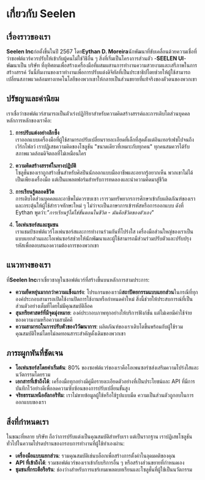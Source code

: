 # เกี่ยวกับ Seelen

## เรื่องราวของเรา

**Seelen Inc**ก่อตั้งขึ้นในปี 2567 โดย**Eythan D. Moreira**นักพัฒนาที่ขับเคลื่อนด้วยความเชื่อที่ว่าซอฟต์แวร์ควรปรับให้เข้ากับผู้คนไม่ใช่วิธีอื่น ๆ สิ่งที่เริ่มเป็นโครงการส่วนตัว -**SEELEN UI**- พัฒนาเป็น บริษัท ที่อุทิศตนเพื่อสร้างเครื่องมือที่ผสมผสานการทำงานความสวยงามและเสรีภาพในการสร้างสรรค์ วันนี้ทีมงานของเราทำงานเพื่อการปรับแต่งดิจิทัลที่เป็นประชาธิปไตยช่วยให้ผู้ใช้สามารถเปลี่ยนสภาพแวดล้อมทางเทคโนโลยีของพวกเขาให้กลายเป็นส่วนขยายที่แท้จริงของตัวตนของพวกเขา

## ปรัชญาและค่านิยม

เราเชื่อว่าซอฟต์แวร์สามารถเป็นตัวเร่งปฏิกิริยาสำหรับความคิดสร้างสรรค์และการเติบโตส่วนบุคคล หลักการหลักของเราคือ:

1. **การปรับแต่งอย่างลึกซึ้ง**\
   เราออกแบบเครื่องมือที่ผู้ใช้สามารถปรับเปลี่ยนรายละเอียดที่เล็กที่สุดตั้งแต่อินเทอร์เฟซไปจนถึงเวิร์กโฟลว์ เราปฏิเสธความคิดของโซลูชัน "ขนาดเดียวที่เหมาะกับทุกคน" ทุกคนสมควรได้รับสภาพแวดล้อมดิจิตอลที่ไม่เหมือนใคร

2. **ความคิดสร้างสรรค์ในทางปฏิบัติ**\
   โซลูชั่นของเราถูกสร้างขึ้นสำหรับศิลปินนักออกแบบมืออาชีพและอยากรู้อยากเห็น พวกเขาไม่ได้เป็นเพียงเครื่องมือ แต่เป็นแพลตฟอร์มสำหรับการทดลองและนำความคิดมาสู่ชีวิต

3. **การเรียนรู้ตลอดชีวิต**\
   การเติบโตส่วนบุคคลและอาชีพไม่ควรซบเซา เรารวมทรัพยากรการศึกษาเข้ากับผลิตภัณฑ์ของเราและกระตุ้นให้ผู้ใช้สำรวจทักษะใหม่ ๆ ไม่ว่าจะเป็นภาษาการเข้ารหัสหรือการออกแบบ ดังที่ Eythan พูดว่า:*"การเรียนรู้ไม่ใช่ขั้นตอนในชีวิต - มันคือชีวิตของตัวเอง"*

4. **โอเพ่นซอร์สและชุมชน**\
   เราแชมป์ซอฟต์แวร์โอเพ่นซอร์สและการทำงานร่วมกันที่โปร่งใส เครื่องมือส่วนใหญ่ของเราเป็นแบบแยกส่วนและโอเพ่นซอร์สช่วยให้นักพัฒนาและผู้ใช้สามารถมีส่วนร่วมปรับตัวและปรับปรุงรหัสเพื่อตอบสนองความต้องการของพวกเขา

## แนวทางของเรา

ที่**Seelen Inc**เราเชี่ยวชาญในซอฟต์แวร์ที่สร้างขึ้นบนหลักการสามประการ:

* **ความยืดหยุ่นมากกว่าความแข็งแกร่ง**: โปรแกรมของเรามี**สถาปัตยกรรมแบบแยกส่วน**ในกรณีที่ทุกองค์ประกอบสามารถเปิดใช้งานปิดการใช้งานหรือกำหนดค่าใหม่ สิ่งนี้ช่วยให้ประสบการณ์ที่เป็นส่วนตัวอย่างเต็มที่โดยไม่มีคุณสมบัติล็อค
* **สุนทรียศาสตร์ที่มีจุดมุ่งหมาย**: องค์ประกอบภาพทุกอย่างให้บริการฟังก์ชั่น แต่ไม่เคยมีค่าใช้จ่ายของความงามหรือความสามัคคี
* **ความสามารถในการปรับตัวของวิวัฒนาการ**: ผลิตภัณฑ์ของเราเติบโตขึ้นพร้อมกับผู้ใช้รวมคุณสมบัติใหม่โดยไม่ลดทอนสาระสำคัญดั้งเดิมของพวกเขา

## ภาระผูกพันที่ชัดเจน

* **โอเพ่นซอร์สโดยค่าเริ่มต้น**: 80% ของซอฟต์แวร์ของเราคือโอเพนซอร์ซส่งเสริมความโปร่งใสและนวัตกรรมโดยรวม
* **เอกสารที่เข้าถึงได้**: เครื่องมือทุกอย่างมีคู่มือรายละเอียดตัวอย่างที่เป็นประโยชน์และ API ที่มีการบันทึกไว้อย่างดีเพื่อลดความซับซ้อนของการปรับเปลี่ยนขั้นสูง
* **จริยธรรมเหนืออัลกอริทึม**: เราไม่ขายข้อมูลผู้ใช้หรือใช้รูปแบบมืด ความเป็นส่วนตัวถูกอบในการออกแบบของเรา

## สิ่งที่กำหนดเรา

ในขณะที่หลาย บริษัท ถือว่าการปรับแต่งเป็นคุณสมบัติสำหรับเรา แต่เป็นรากฐาน เราปฏิเสธโซลูชันทั่วไปในความโปรดปรานของกรอบการทำงานที่ผู้ใช้ทำเองผ่าน:

* **เครื่องมือแบบแยกส่วน**: รวมคุณสมบัติเช่นบล็อกเพื่อสร้างการตั้งค่าในอุดมคติของคุณ
* **API ที่เข้าถึงได้**: รวมซอฟต์แวร์ของเราเข้ากับบริการอื่น ๆ หรือสร้างส่วนขยายที่กำหนดเอง
* **ชุมชนที่กระตือรือร้น**: ช่องว่างสำหรับการแชร์เทมเพลตบทเรียนและโซลูชั่นที่ผู้ใช้เป็นนวัตกรรม
